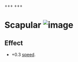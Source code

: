 +++
+++

 # Scapular ![image](/image/Scapular.png) 


Effect
--------


* +0.3 [speed](/wiki/Speed "Speed").


